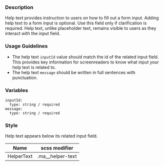 ### Description

Help text provides instruction to users on how to fill out a form input. Adding help text to a form input is optional. Use this field only if clarification is required. Help text, unlike placeholder text, remains visible to users as they interact with the input field.

### Usage Guidelines

* The help text `inputId` value should match the id of the related input field. This provides key information for screenreaders to know what input your help text is related to.
* The help text `message` should be written in full sentences with punctuation.

### Variables

~~~
inputId:
  type: string / required
message:
  type: string / required
~~~
### Style

Help text appears below its related input field. 

|Name|scss modifier|
|--|--|
|HelperText|.ma__helper-text|
